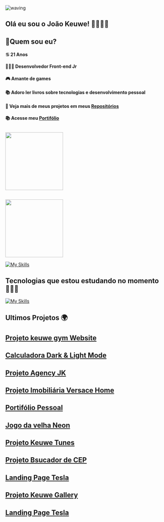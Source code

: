 ![waving](https://capsule-render.vercel.app/api?type=waving&height=200&text=JoaoKeuwe%20&fontAlignY=40&color=gradient)
## Olá eu sou o João Keuwe! 👋👨🏾‍💻
## 🔭Quem sou eu?
#### ♋ 21 Anos
#### 👨🏾‍💻 Desenvolvedor Front-end Jr
#### 🎮 Amante de games
#### 📚 Adoro ler livros sobre tecnologias  e desenvolvimento pessoal
#### 🎨 Veja mais de meus projetos em meus [Repositórios](https://github.com/JoaoKeuwe?tab=repositories)
#### 📚 Acesse meu [Portifólio](https://portifoliokeuwe.netlify.app/)

##
<div>
<a href="https://github.com/JoaoKeuwe">
<img height="180em" src="https://github-readme-stats.vercel.app/api?username=JoaoKeuwe&theme=radical" />
  
##
  
</div>
<img height="180em" src="https://github-readme-stats.vercel.app/api/top-langs/?username=JoaoKeuwe&layout=compact&theme=radical" />
</div>
  
[![My Skills](https://skillicons.dev/icons?i=js,ts,html,css,react,nodejs,mysql,mongodb,redux,bootstrap,docker,vscode,powershell,bash,heroku,linux,git,github,jest,&perline=9)](https://skillicons.dev)
<br>

## Tecnologias que estou estudando no momento 👨🏾‍💻

[![My Skills](https://skillicons.dev/icons?i=vuejs,python,bootstrap,sass&perline=9)](https://skillicons.dev)
<br>

## Ultimos Projetos 🌍

## [Projeto keuwe gym Website](https://gym-website-pi.vercel.app/)
## [Calculadora Dark & Light Mode](https://calculatorkeuwe.netlify.app)
## [Projeto Agency JK](https://keuweagency.netlify.app)
## [Projeto Imobiliária Versace Home](https://imobiliariakeuwe.netlify.app)
## [Portifólio Pessoal](https://portifoliokeuwe.netlify.app)
## [Jogo da velha Neon](https://tourmaline-praline-a4cf56.netlify.app)
## [Projeto Keuwe Tunes](https://keuwe-tunes.netlify.app)
## [Projeto Bsucador de CEP](https://busca-de-cep.netlify.app)
## [Landing Page Tesla](https://landing-page-tesla.netlify.app)
## [Projeto Keuwe Gallery](https://keuwegalery.netlify.app/)
## [Landing Page Tesla](https://landing-page-tesla.netlify.app)

